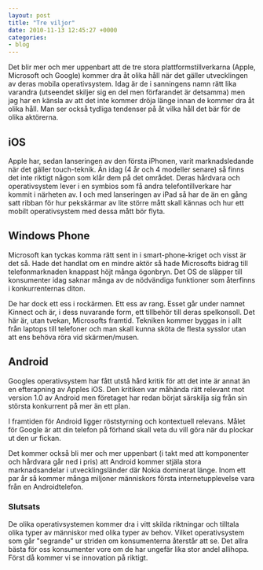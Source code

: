 ```yaml
---
layout: post
title: "Tre viljor"
date: 2010-11-13 12:45:27 +0000
categories:
- blog
---
```


Det blir mer och mer uppenbart att de tre stora plattformstillverkarna (Apple, Microsoft och Google) kommer dra åt olika håll när det gäller utvecklingen av deras mobila operativsystem. Idag är de i sanningens namn rätt lika varandra (utseendet skiljer sig en del men förfarandet är detsamma) men jag har en känsla av att det inte kommer dröja länge innan de kommer dra åt olika håll. Man ser också tydliga tendenser på åt vilka håll det bär för de olika aktörerna. 

## iOS 
Apple har, sedan lanseringen av den första iPhonen, varit marknadsledande när det gäller touch-teknik. Än idag (4 år och 4 modeller senare) så finns det inte riktigt någon som klår dem på det området. Deras hårdvara och operativsystem lever i en symbios som få andra telefontillverkare har kommit i närheten av. I och med lanseringen av iPad så har de än en gång satt ribban för hur pekskärmar av lite större mått skall  kännas och hur ett mobilt operativsystem med dessa mått bör flyta.

## Windows Phone 
Microsoft kan tyckas komma rätt sent in i smart-phone-kriget och visst är det så. Hade det handlat om en mindre aktör så hade Microsofts bidrag till telefonmarknaden knappast höjt många ögonbryn. Det OS de släpper till konsumenter idag saknar många av de nödvändiga funktioner som återfinns i konkurrenternas diton.

De har dock ett ess i rockärmen. Ett ess av rang. Esset går under namnet Kinnect och är, i dess nuvarande form, ett tillbehör till deras spelkonsoll. Det här är, utan tvekan, Microsofts framtid. Tekniken kommer byggas in i allt från laptops till telefoner och man skall kunna sköta de flesta sysslor utan att ens behöva röra vid skärmen/musen.

## Android 
Googles operativsystem har fått utstå hård kritik för att det inte är annat än en efterapning av Apples iOS.  Den kritiken var måhända rätt relevant mot version 1.0 av Android men företaget har redan börjat särskilja sig från sin största konkurrent på mer än ett plan.

I framtiden för Android ligger röststyrning och kontextuell relevans. Målet för Google är att din telefon på förhand skall veta du vill göra när du plockar ut den ur fickan. 

Det kommer också bli mer och mer uppenbart (i takt med att komponenter och hårdvara går ned i pris) att Android kommer stjäla stora marknadsandelar i utvecklingsländer där Nokia dominerat länge. Inom ett par år så kommer många miljoner människors första internetupplevelse vara från en Androidtelefon.

### Slutsats ###

De olika operativsystemen kommer dra i vitt skilda riktningar och tilltala olika typer av människor med olika typer av behov. Vilket operativsystem som går "segrande" ur striden om konsumenterna återstår att se. Det allra bästa för oss konsumenter vore om de har ungefär lika stor andel allihopa. Först då kommer vi se innovation på riktigt.